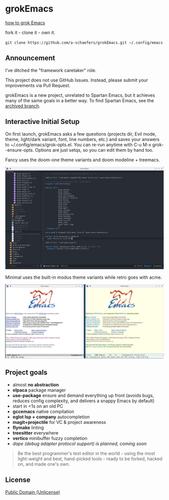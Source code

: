 # grokEmacs

[how to grok Emacs](https://www.youtube.com/playlist?list=PLFf4Ibrb-mjTcoaVv6orVtH93K47GPrwl)

fork it - clone it - own it.

`git clone https://github.com/a-schaefers/grokEmacs.git ~/.config/emacs`

## Announcement

I've ditched the "framework caretaker" role.

This project does not use GitHub Issues. Instead, please submit your improvements via Pull Request.

grokEmacs is a new project, unrelated to Spartan Emacs, but it achieves many of the same goals in a better way. To find Spartan Emacs, see the [archived branch](https://github.com/a-schaefers/spartan-emacs/tree/spartan-emacs-archive).

## Interactive Initial Setup

On first launch, grokEmacs asks a few questions (projects dir, Evil mode, theme, light/dark variant, font, line numbers, etc.) and saves your answers to ~/.config/emacs/grok-opts.el. You can re-run anytime with C-u M-x grok--ensure-opts. Options are just setqs, so you can edit them by hand too.

Fancy uses the doom-one theme variants and doom modeline + treemacs.

![fancy](grok-fancy.jpg)

Minimal uses the built-in modus theme variants while retro goes with acme.

![minimal-retro](grok-minimal-retro.jpg)

## Project goals

- almost **no abstraction**
- **elpaca** package manager
- **use-package** ensure and demand everything up front (avoids bugs, reduces config complexity, and delivers a snappy Emacs by default)
- start in <1s on an old PC
- **gccemacs** native compilation
- **eglot lsp + company** autocompletion
- **magit+projectile** for VC & project awareness
- **flymake** linting
- **treesitter** everywhere
- **vertico** minibuffer fuzzy completion
- *dape (debug adapter protocol support) is planned, coming soon*

> Be the best programmer's text editor in the world - using the most light-weight and best, hand-picked tools - ready to be forked, hacked on, and made one's own.

## License
[Public Domain (Unlicense)](https://unlicense.org)
